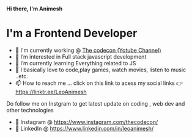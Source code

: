 <h4>Hi there, I'm Animesh</h4>

<h1>I'm a Frontend Developer </h1> 

- 👋 I'm currently working @ <a href="https://www.youtube.com/channel/UChfHS4Azu-8ZGFNMkBItc-A">The codecon (Yotube Channel)</a>
- 👀 I’m interested in Full stack javascript development
- 🌱 I’m currently learning Everything related to JS
- 💞️ I basically love to code,play games, watch movies, listen to music ..etc. 
- 📫 How to reach me ... 
click on this link to acess my social links 👉 https://linktr.ee/LeoAnimesh

Do follow me on Instgram to get latest update on coding , web dev and other technologies 
 - 🚀 Instagram @ https://www.instagram.com/thecodecon/
 - 🚀 LinkedIn @ https://www.linkedin.com/in/leoanimesh/

